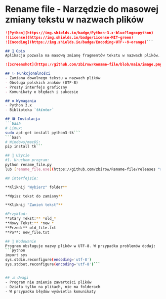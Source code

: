 # Rename file - Narzędzie do masowej zmiany tekstu w nazwach plików

```markdown
![Python](https://img.shields.io/badge/Python-3.x-blue?logo=python)  
![License](https://img.shields.io/badge/License-MIT-green)  
![Encoding](https://img.shields.io/badge/Encoding-UTF--8-orange)```

## 📌 Opis
Aplikacja pozwala na masową zmianę fragmentów tekstu w nazwach plików. Napisana w Pythonie z użyciem `tkinter`.

![Screenshot](https://github.com/zbirow/Rename-file/blob/main/image.png)

## ✨ Funkcjonalności
- Zamiana dowolnego tekstu w nazwach plików
- Obsługa polskich znaków (UTF-8)
- Prosty interfejs graficzny
- Komunikaty o błędach i sukcesie

## ⚙️ Wymagania
- Python 3.x
- Biblioteka `tkinter`

## 🛠️ Instalacja
```bash
# Linux:
sudo apt-get install python3-tk```
```bash
# Windows/macOS:
pip install tk```

## 🚀 Użycie
#1. Uruchom program:
python rename_file.py
lub [rename_file.exe](https://github.com/zbirow/Rename-file/releases "rename_file.exe") z releases

#W interfejsie:

**Kliknij "Wybierz" folder**

**Wpisz tekst do zamiany**

**Kliknij "Zamień tekst"**

#Przykład:
**Stary Tekst:** *old_*
**Nowy Tekst:** *new_*
**Przed:** old_file.txt
**Po**: new_file.txt

## 💾 Kodowanie
Program obsługuje nazwy plików w UTF-8. W przypadku problemów dodaj:
```python
import sys
sys.stdin.reconfigure(encoding='utf-8')
sys.stdout.reconfigure(encoding='utf-8')```


## ⚠️ Uwagi
- Program nie zmienia zawartości plików
- Działa tylko na plikach, nie na folderach
- W przypadku błędów wyświetla komunikaty
